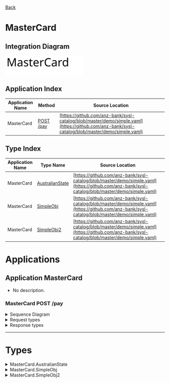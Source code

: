 

[Back](../README.md)


# MasterCard

## Integration Diagram
![](integration.svg)







## Application Index


| Application Name | Method | Source Location |
|----|----|----|
| MasterCard | [POST /pay](#MasterCard-POSTpay) | [https://github.com/anz-bank/sysl-catalog/blob/master/demo/simple.yaml](https://github.com/anz-bank/sysl-catalog/blob/master/demo/simple.yaml)|  




## Type Index


| Application Name | Type Name | Source Location |
|----|----|----|
| MasterCard | [AustralianState](#MasterCard.AustralianState) | [https://github.com/anz-bank/sysl-catalog/blob/master/demo/simple.yaml](https://github.com/anz-bank/sysl-catalog/blob/master/demo/simple.yaml)|
| MasterCard | [SimpleObj](#MasterCard.SimpleObj) | [https://github.com/anz-bank/sysl-catalog/blob/master/demo/simple.yaml](https://github.com/anz-bank/sysl-catalog/blob/master/demo/simple.yaml)|
| MasterCard | [SimpleObj2](#MasterCard.SimpleObj2) | [https://github.com/anz-bank/sysl-catalog/blob/master/demo/simple.yaml](https://github.com/anz-bank/sysl-catalog/blob/master/demo/simple.yaml)|








# Applications





## Application MasterCard



- No description.











### <a name=MasterCard-POSTpay></a>MasterCard POST /pay


<details>
<summary>Sequence Diagram</summary>

![](MasterCard/postpay.svg)
</details>

<details>
<summary>Request types</summary>



<span style="color:grey">No Request types</span>







</details>

<details>
<summary>Response types</summary>






![](MasterCard/simpleobj.svg)




</details>


---





# Types







<a name=MasterCard.AustralianState></a><details>
<summary>MasterCard.AustralianState</summary>

### MasterCard.AustralianState



![](MasterCard/australianstatesimple.svg)

[Full Diagram](MasterCard/australianstate.svg)



</details>
<a name=MasterCard.SimpleObj></a><details>
<summary>MasterCard.SimpleObj</summary>

### MasterCard.SimpleObj



![](MasterCard/simpleobjsimple.svg)

[Full Diagram](MasterCard/simpleobj.svg)


#### Fields

| Field name | Type | Description |
|----|----|----|
| name | string | |


</details>
<a name=MasterCard.SimpleObj2></a><details>
<summary>MasterCard.SimpleObj2</summary>

### MasterCard.SimpleObj2



![](MasterCard/simpleobj2simple.svg)

[Full Diagram](MasterCard/simpleobj2.svg)


#### Fields

| Field name | Type | Description |
|----|----|----|
| name | SimpleObj | |


</details>


<div class="footer">

